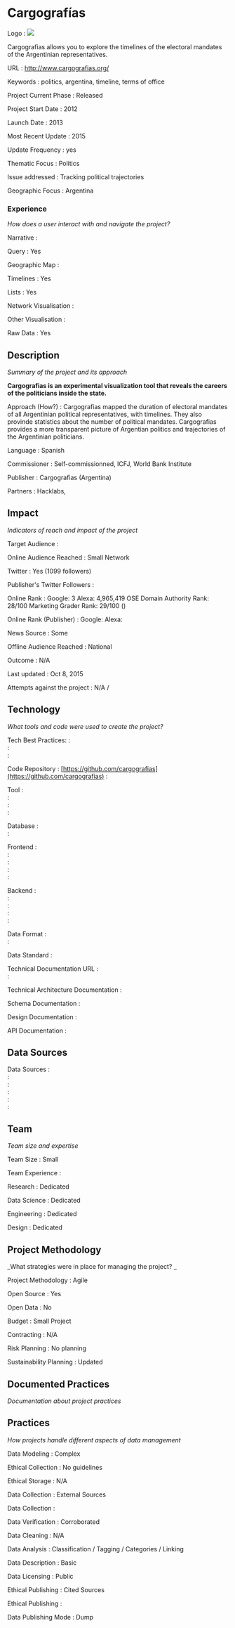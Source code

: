 # Cargografías



Logo
:   ![](http://www.cargografias.org/img/logo.png)

Cargografias allows you to explore the timelines of the electoral mandates of the Argentinian representatives. 

URL
:   http://www.cargografias.org/


Keywords
:   politics, argentina, timeline, terms of office



Project Current Phase
:   Released

    

Project Start Date
:   2012



Launch Date
:   2013



Most Recent Update
:   2015



Update Frequency
:   yes



Thematic Focus
:   Politics



Issue addressed
:   Tracking political trajectories



Geographic Focus
:   Argentina


### Experience

_How does a user interact with and navigate the project?_

Narrative
:    

Query
:   Yes 

Geographic Map
:     

Timelines
:   Yes 

Lists
:   Yes 

Network Visualisation
:   

Other Visualisation
:   

Raw Data 
:   Yes

## Description

_Summary of the project and its approach_

__Cargografias is an experimental visualization tool that reveals the careers of the politicians inside the state.__


Approach (How?)
:   Cargografias mapped the duration of electoral mandates of all Argentinian political representatives, with timelines. They also provinde statistics about the number of political mandates. Cargografias provides a more transparent picture of Argentian politics and trajectories of the Argentinian politicians.



Language
:   Spanish



Commissioner
:   Self-commissionned, ICFJ, World Bank Institute



Publisher
:   Cargografias (Argentina)



Partners
:   Hacklabs,


## Impact

_Indicators of reach and impact of the project_


Target Audience
:   



Online Audience Reached
:   Small Network



Twitter
:   Yes (1099 followers)



Publisher's Twitter Followers
:   



Online Rank
:    Google:   3   Alexa:   4,965,419  OSE Domain Authority Rank:   28/100 Marketing Grader Rank:   29/100 ()


Online Rank (Publisher)
:    Google:     Alexa:   



News Source
:   Some



Offline Audience Reached
:   National



Outcome
:   N/A



Last updated
:   Oct 8, 2015


Attempts against the project
:   N/A  / 


## Technology

_What tools and code were used to create the project?_

Tech Best Practices:
:    
:     
:    

Code Repository
:   [https://github.com/cargografias](https://github.com/cargografias)
:   []()

Tool
:   
:   
:   
:   

Database
:   
:   

Frontend
:   
:   
:   
:   
:   

Backend
:   
:   
:   
:   
:   

Data Format
:   
:   

Data Standard
:   

Technical Documentation URL
:   
:   

Technical Architecture Documentation
:   

Schema Documentation
:   

Design Documentation
:   

API Documentation
:   


## Data Sources

Data Sources
:   
:   
:   
:   
:   
:   

## Team

_Team size and expertise_

Team Size
:   Small



Team Experience
:    

Research
:   Dedicated 

Data Science
:   Dedicated 

Engineering
:    Dedicated

Design
:   Dedicated


## Project Methodology

_What strategies were in place for managing the project? _

Project Methodology
:   Agile



Open Source
:   Yes



Open Data
:   No



Budget
:   Small Project


Contracting
:   N/A



Risk Planning
:   No planning



Sustainability Planning
:   Updated


## Documented Practices

_Documentation about project practices_

 
 

 


 



## Practices

_How projects handle different aspects of data management_


Data Modeling
:   Complex



Ethical Collection
:   No guidelines



Ethical Storage
:   N/A



Data Collection
:   External Sources



Data Collection
:   



Data Verification
:   Corroborated



Data Cleaning
:   N/A



Data Analysis
:   Classification / Tagging / Categories / Linking



Data Description
:   Basic



Data Licensing
:   Public



Ethical Publishing
:   Cited Sources



Ethical Publishing
:   



Data Publishing Mode
:   Dump
